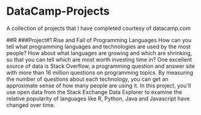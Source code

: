 # DataCamp-Projects
A collection of projects that I have completed courtesy of datacamp.com

##R
###Project#1 Rise and Fall of Programming Languages
How can you tell what programming languages and technologies are used by the most people? How about what languages are growing and which are shrinking, so that you can tell which are most worth investing time in? One excellent source of data is Stack Overflow, a programming question and answer site with more than 16 million questions on programming topics. By measuring the number of questions about each technology, you can get an approximate sense of how many people are using it. In this project, you'll use open data from the Stack Exchange Data Explorer to examine the relative popularity of languages like R, Python, Java and Javascript have changed over time.
